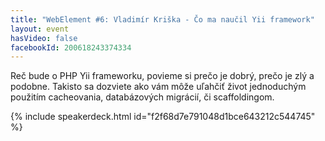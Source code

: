 ```yaml
---
title: "WebElement #6: Vladimír Kriška - Čo ma naučil Yii framework"
layout: event
hasVideo: false
facebookId: 200618243374334
---
```



Reč bude o PHP Yii frameworku, povieme si prečo je dobrý, prečo je zlý a podobne. Takisto sa dozviete ako vám môže uľahčiť život jednoduchým použitím cacheovania, databázových migrácií, či scaffoldingom.

{% include speakerdeck.html id="f2f68d7e791048d1bce643212c544745" %}